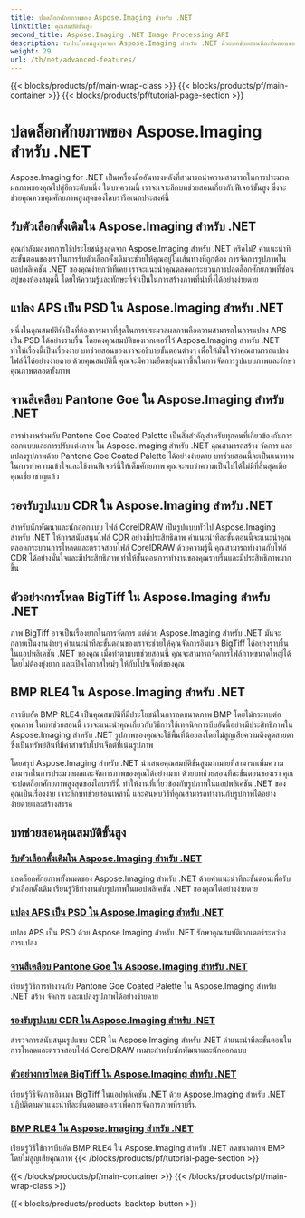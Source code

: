 ```yaml
---
title: ปลดล็อกศักยภาพของ Aspose.Imaging สำหรับ .NET
linktitle: คุณสมบัติขั้นสูง
second_title: Aspose.Imaging .NET Image Processing API
description: รับประโยชน์สูงสุดจาก Aspose.Imaging สำหรับ .NET ด้วยบทช่วยสอนทีละขั้นตอนของเรา เรียนรู้วิธีปลดล็อกตัวเลือกดั้งเดิมและทำงานกับรูปภาพได้อย่างง่ายดาย
weight: 29
url: /th/net/advanced-features/
---
```


{{< blocks/products/pf/main-wrap-class >}}
{{< blocks/products/pf/main-container >}}
{{< blocks/products/pf/tutorial-page-section >}}

# ปลดล็อกศักยภาพของ Aspose.Imaging สำหรับ .NET


Aspose.Imaging for .NET เป็นเครื่องมืออันทรงพลังที่สามารถนำความสามารถในการประมวลผลภาพของคุณไปสู่อีกระดับหนึ่ง ในบทความนี้ เราจะเจาะลึกบทช่วยสอนเกี่ยวกับฟีเจอร์ขั้นสูง ซึ่งจะช่วยคุณควบคุมศักยภาพสูงสุดของไลบรารีอเนกประสงค์นี้

## รับตัวเลือกดั้งเดิมใน Aspose.Imaging สำหรับ .NET

คุณกำลังมองหาการใช้ประโยชน์สูงสุดจาก Aspose.Imaging สำหรับ .NET หรือไม่? คำแนะนำทีละขั้นตอนของเราในการรับตัวเลือกดั้งเดิมจะช่วยให้คุณอยู่ในเส้นทางที่ถูกต้อง การจัดการรูปภาพในแอปพลิเคชัน .NET ของคุณง่ายกว่าที่เคย เราจะแนะนำคุณตลอดกระบวนการปลดล็อกศักยภาพที่ซ่อนอยู่ของห้องสมุดนี้ โดยให้ความรู้และทักษะที่จำเป็นในการสร้างภาพที่น่าทึ่งได้อย่างง่ายดาย

## แปลง APS เป็น PSD ใน Aspose.Imaging สำหรับ .NET

หนึ่งในคุณสมบัติที่เป็นที่ต้องการมากที่สุดในการประมวลผลภาพคือความสามารถในการแปลง APS เป็น PSD ได้อย่างราบรื่น โดยคงคุณสมบัติของเวกเตอร์ไว้ Aspose.Imaging สำหรับ .NET ทำให้เรื่องนี้เป็นเรื่องง่าย บทช่วยสอนของเราจะอธิบายขั้นตอนต่างๆ เพื่อให้มั่นใจว่าคุณสามารถแปลงไฟล์นี้ได้อย่างง่ายดาย ด้วยคุณสมบัตินี้ คุณจะมีความยืดหยุ่นมากขึ้นในการจัดการรูปแบบภาพและรักษาคุณภาพตลอดทั้งภาพ

## จานสีเคลือบ Pantone Goe ใน Aspose.Imaging สำหรับ .NET

การทำงานร่วมกับ Pantone Goe Coated Palette เป็นสิ่งสำคัญสำหรับทุกคนที่เกี่ยวข้องกับการออกแบบและการปรับแต่งภาพ ใน Aspose.Imaging สำหรับ .NET คุณสามารถสร้าง จัดการ และแปลงรูปภาพด้วย Pantone Goe Coated Palette ได้อย่างง่ายดาย บทช่วยสอนนี้จะเป็นแนวทางในการทำความเข้าใจและใช้งานฟีเจอร์นี้ให้เต็มศักยภาพ คุณจะพบว่าความเป็นไปได้ไม่มีที่สิ้นสุดเมื่อคุณเชี่ยวชาญแล้ว

## รองรับรูปแบบ CDR ใน Aspose.Imaging สำหรับ .NET

สำหรับนักพัฒนาและนักออกแบบ ไฟล์ CorelDRAW เป็นรูปแบบทั่วไป Aspose.Imaging สำหรับ .NET ให้การสนับสนุนไฟล์ CDR อย่างมีประสิทธิภาพ คำแนะนำทีละขั้นตอนนี้จะแนะนำคุณตลอดกระบวนการโหลดและตรวจสอบไฟล์ CorelDRAW ด้วยความรู้นี้ คุณสามารถทำงานกับไฟล์ CDR ได้อย่างมั่นใจและมีประสิทธิภาพ ทำให้ขั้นตอนการทำงานของคุณราบรื่นและมีประสิทธิภาพมากขึ้น

## ตัวอย่างการโหลด BigTiff ใน Aspose.Imaging สำหรับ .NET

ภาพ BigTiff อาจเป็นเรื่องยากในการจัดการ แต่ด้วย Aspose.Imaging สำหรับ .NET มันจะกลายเป็นงานง่ายๆ คำแนะนำทีละขั้นตอนของเราจะช่วยให้คุณจัดการอิมเมจ BigTiff ได้อย่างราบรื่นในแอปพลิเคชัน .NET ของคุณ เมื่อทำตามบทช่วยสอนนี้ คุณจะสามารถจัดการไฟล์ภาพขนาดใหญ่ได้โดยไม่ต้องยุ่งยาก และเปิดโอกาสใหม่ๆ ให้กับโปรเจ็กต์ของคุณ

## BMP RLE4 ใน Aspose.Imaging สำหรับ .NET

การบีบอัด BMP RLE4 เป็นคุณสมบัติที่มีประโยชน์ในการลดขนาดภาพ BMP โดยไม่กระทบต่อคุณภาพ ในบทช่วยสอนนี้ เราจะแนะนำคุณเกี่ยวกับวิธีการใช้เทคนิคการบีบอัดนี้อย่างมีประสิทธิภาพใน Aspose.Imaging สำหรับ .NET รูปภาพของคุณจะใช้พื้นที่น้อยลงโดยไม่สูญเสียความดึงดูดสายตา ซึ่งเป็นทรัพย์สินที่มีค่าสำหรับโปรเจ็กต์ที่เน้นรูปภาพ

โดยสรุป Aspose.Imaging สำหรับ .NET นำเสนอคุณสมบัติขั้นสูงมากมายที่สามารถเพิ่มความสามารถในการประมวลผลและจัดการภาพของคุณได้อย่างมาก ด้วยบทช่วยสอนทีละขั้นตอนของเรา คุณจะปลดล็อกศักยภาพสูงสุดของไลบรารีนี้ ทำให้งานที่เกี่ยวข้องกับรูปภาพในแอปพลิเคชัน .NET ของคุณเป็นเรื่องง่าย เจาะลึกบทช่วยสอนเหล่านี้ และค้นพบวิธีที่คุณสามารถทำงานกับรูปภาพได้อย่างง่ายดายและสร้างสรรค์
## บทช่วยสอนคุณสมบัติขั้นสูง
### [รับตัวเลือกดั้งเดิมใน Aspose.Imaging สำหรับ .NET](./get-original-options/)
ปลดล็อกศักยภาพทั้งหมดของ Aspose.Imaging สำหรับ .NET ด้วยคำแนะนำทีละขั้นตอนเพื่อรับตัวเลือกดั้งเดิม เรียนรู้วิธีทำงานกับรูปภาพในแอปพลิเคชัน .NET ของคุณได้อย่างง่ายดาย
### [แปลง APS เป็น PSD ใน Aspose.Imaging สำหรับ .NET](./convert-aps-to-psd/)
แปลง APS เป็น PSD ด้วย Aspose.Imaging สำหรับ .NET รักษาคุณสมบัติเวกเตอร์ระหว่างการแปลง
### [จานสีเคลือบ Pantone Goe ใน Aspose.Imaging สำหรับ .NET](./pantone-goe-coated-palette/)
เรียนรู้วิธีการทำงานกับ Pantone Goe Coated Palette ใน Aspose.Imaging สำหรับ .NET สร้าง จัดการ และแปลงรูปภาพได้อย่างง่ายดาย
### [รองรับรูปแบบ CDR ใน Aspose.Imaging สำหรับ .NET](./support-of-cdr-format/)
สำรวจการสนับสนุนรูปแบบ CDR ใน Aspose.Imaging สำหรับ .NET คำแนะนำทีละขั้นตอนในการโหลดและตรวจสอบไฟล์ CorelDRAW เหมาะสำหรับนักพัฒนาและนักออกแบบ
### [ตัวอย่างการโหลด BigTiff ใน Aspose.Imaging สำหรับ .NET](./bigtiff-load-example/)
เรียนรู้วิธีจัดการอิมเมจ BigTiff ในแอปพลิเคชัน .NET ด้วย Aspose.Imaging สำหรับ .NET ปฏิบัติตามคำแนะนำทีละขั้นตอนของเราเพื่อการจัดการภาพที่ราบรื่น
### [BMP RLE4 ใน Aspose.Imaging สำหรับ .NET](./bmp-rle4/)
เรียนรู้วิธีใช้การบีบอัด BMP RLE4 ใน Aspose.Imaging สำหรับ .NET ลดขนาดภาพ BMP โดยไม่สูญเสียคุณภาพ
{{< /blocks/products/pf/tutorial-page-section >}}

{{< /blocks/products/pf/main-container >}}
{{< /blocks/products/pf/main-wrap-class >}}

{{< blocks/products/products-backtop-button >}}
